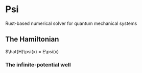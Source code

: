 # Psi
Rust-based numerical solver for quantum mechanical systems

## The Hamiltonian

$\hat{H}\psi(x) = E\psi(x)

### The infinite-potential well

